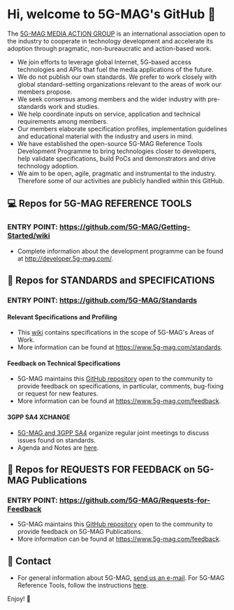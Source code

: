 # Hi, welcome to 5G-MAG's GitHub 👋

The [5G-MAG MEDIA ACTION GROUP](https://www.5g-mag.com) is an international association open to the industry to cooperate in technology development and accelerate its adoption through pragmatic, non-bureaucratic and action-based work.
- We join efforts to leverage global Internet, 5G-based access technologies and APIs that fuel the media applications of the future.
- We do not publish our own standards. We prefer to work closely with global standard-setting organizations relevant to the areas of work our members propose.
- We seek consensus among members and the wider industry with pre-standards work and studies.
- We help coordinate inputs on service, application and technical requirements among members.
- Our members elaborate specification profiles, implementation guidelines and educational material with the industry and users in mind.
- We have established the open-source 5G-MAG Reference Tools Development Programme to bring technologies closer to developers, help validate specifications, build PoCs and demonstrators and drive technology adoption.
- We aim to be open, agile, pragmatic and instrumental to the industry. Therefore some of our activities are publicly handled within this GitHub.

## 💻 Repos for 5G-MAG REFERENCE TOOLS
### ENTRY POINT: https://github.com/5G-MAG/Getting-Started/wiki
- Complete information about the development programme can be found at http://developer.5g-mag.com/.

## 🔧 Repos for STANDARDS and SPECIFICATIONS
### ENTRY POINT: https://github.com/5G-MAG/Standards
#### Relevant Specifications and Profiling
- This [wiki](https://github.com/5G-MAG/Standards/wiki) contains specifications in the scope of 5G-MAG's Areas of Work.
- More information can be found at https://www.5g-mag.com/standards.

#### Feedback on Technical Specifications
- 5G-MAG maintains this [GitHub repository](https://github.com/5G-MAG/Standards#feedback-on-technical-specifications) open to the community to provide feedback on specifications, in particular, comments, bug-fixing or request for new features.
- More information can be found at https://www.5g-mag.com/feedback.

#### 3GPP SA4 XCHANGE
- [5G-MAG and 3GPP SA4](https://www.5g-mag.com/post/5g-mag-xchange-with-3gpp-sa4) organize regular joint meetings to discuss issues found on standards.
- Agenda and Notes are [here](https://github.com/5G-MAG/Standards/wiki/3GPP-SA4-XCHANGE---Notes).

## 📢 Repos for REQUESTS FOR FEEDBACK on 5G-MAG Publications 
### ENTRY POINT: https://github.com/5G-MAG/Requests-for-Feedback
- 5G-MAG maintains this [GitHub repository](https://github.com/5G-MAG/Requests-for-Feedback) open to the community to provide feedback on 5G-MAG Publications.
- More information can be found at https://www.5g-mag.com/feedback.

## 📧 Contact
- For general information about 5G-MAG, [send us an e-mail](mailto:info@5g-mag.com). For 5G-MAG Reference Tools, follow the instructions [here](https://www.5g-mag.com/community).

Enjoy! 💪
